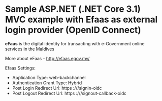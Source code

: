 # Sample ASP.NET (.NET Core 3.1) MVC example with Efaas as external login provider (OpenID Connect)

**eFaas** is the digital identity for transacting with e-Government online services in the Maldives

More about eFaas - http://efaas.egov.mv/

Efaas Settings:

* Application Type: web-backchannel 
* Authentication Grant Type: Hybrid
* Post Login Redirect Url: https ://<your app url>/signin-oidc
* Post Logout Redirect Url: https ://<your app url>/signout-callback-oidc 
